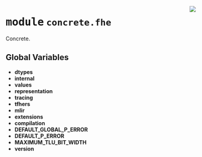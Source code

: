 <!-- markdownlint-disable -->

<a href="../../frontends/concrete-python/concrete/fhe/__init__.py#L0"><img align="right" style="float:right;" src="https://img.shields.io/badge/-source-cccccc?style=flat-square"></a>

# <kbd>module</kbd> `concrete.fhe`
Concrete. 

**Global Variables**
---------------
- **dtypes**
- **internal**
- **values**
- **representation**
- **tracing**
- **tfhers**
- **mlir**
- **extensions**
- **compilation**
- **DEFAULT_GLOBAL_P_ERROR**
- **DEFAULT_P_ERROR**
- **MAXIMUM_TLU_BIT_WIDTH**
- **version**


